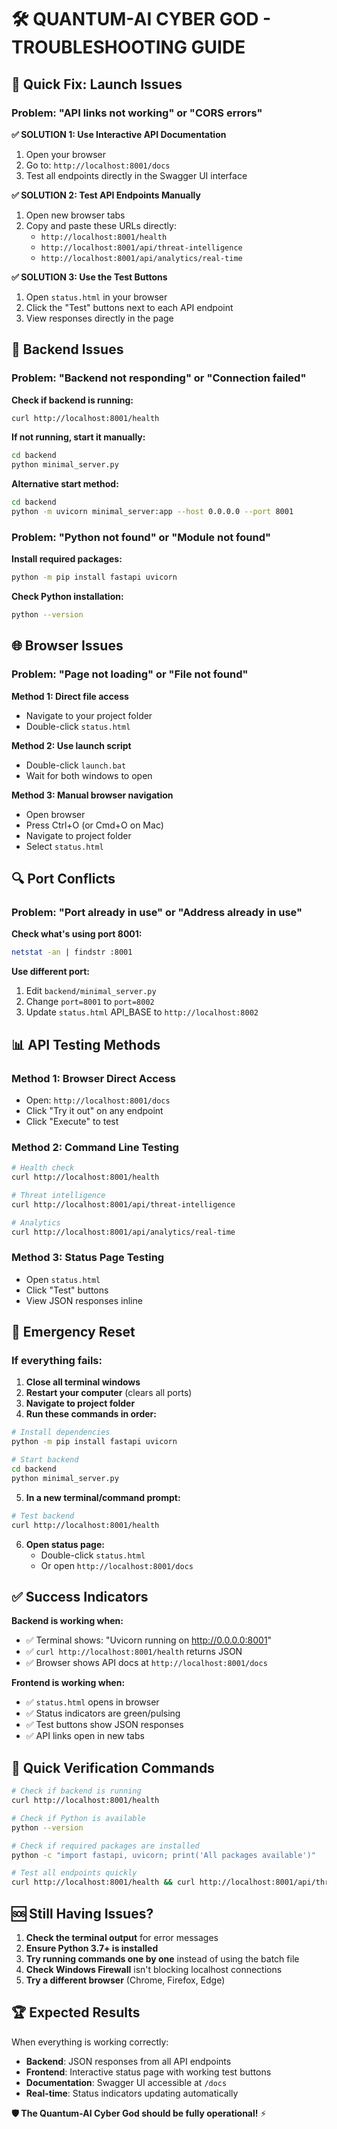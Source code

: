 # 🛠️ QUANTUM-AI CYBER GOD - TROUBLESHOOTING GUIDE

## 🚀 Quick Fix: Launch Issues

### Problem: "API links not working" or "CORS errors"

**✅ SOLUTION 1: Use Interactive API Documentation**
1. Open your browser
2. Go to: `http://localhost:8001/docs`
3. Test all endpoints directly in the Swagger UI interface

**✅ SOLUTION 2: Test API Endpoints Manually**
1. Open new browser tabs
2. Copy and paste these URLs directly:
   - `http://localhost:8001/health`
   - `http://localhost:8001/api/threat-intelligence`
   - `http://localhost:8001/api/analytics/real-time`

**✅ SOLUTION 3: Use the Test Buttons**
1. Open `status.html` in your browser
2. Click the "Test" buttons next to each API endpoint
3. View responses directly in the page

## 🔧 Backend Issues

### Problem: "Backend not responding" or "Connection failed"

**Check if backend is running:**
```bash
curl http://localhost:8001/health
```

**If not running, start it manually:**
```bash
cd backend
python minimal_server.py
```

**Alternative start method:**
```bash
cd backend
python -m uvicorn minimal_server:app --host 0.0.0.0 --port 8001
```

### Problem: "Python not found" or "Module not found"

**Install required packages:**
```bash
python -m pip install fastapi uvicorn
```

**Check Python installation:**
```bash
python --version
```

## 🌐 Browser Issues

### Problem: "Page not loading" or "File not found"

**Method 1: Direct file access**
- Navigate to your project folder
- Double-click `status.html`

**Method 2: Use launch script**
- Double-click `launch.bat`
- Wait for both windows to open

**Method 3: Manual browser navigation**
- Open browser
- Press Ctrl+O (or Cmd+O on Mac)
- Navigate to project folder
- Select `status.html`

## 🔍 Port Conflicts

### Problem: "Port already in use" or "Address already in use"

**Check what's using port 8001:**
```bash
netstat -an | findstr :8001
```

**Use different port:**
1. Edit `backend/minimal_server.py`
2. Change `port=8001` to `port=8002`
3. Update `status.html` API_BASE to `http://localhost:8002`

## 📊 API Testing Methods

### Method 1: Browser Direct Access
- Open: `http://localhost:8001/docs`
- Click "Try it out" on any endpoint
- Click "Execute" to test

### Method 2: Command Line Testing
```bash
# Health check
curl http://localhost:8001/health

# Threat intelligence
curl http://localhost:8001/api/threat-intelligence

# Analytics
curl http://localhost:8001/api/analytics/real-time
```

### Method 3: Status Page Testing
- Open `status.html`
- Click "Test" buttons
- View JSON responses inline

## 🚨 Emergency Reset

### If everything fails:

1. **Close all terminal windows**
2. **Restart your computer** (clears all ports)
3. **Navigate to project folder**
4. **Run these commands in order:**

```bash
# Install dependencies
python -m pip install fastapi uvicorn

# Start backend
cd backend
python minimal_server.py
```

5. **In a new terminal/command prompt:**
```bash
# Test backend
curl http://localhost:8001/health
```

6. **Open status page:**
   - Double-click `status.html`
   - Or open `http://localhost:8001/docs`

## ✅ Success Indicators

**Backend is working when:**
- ✅ Terminal shows: "Uvicorn running on http://0.0.0.0:8001"
- ✅ `curl http://localhost:8001/health` returns JSON
- ✅ Browser shows API docs at `http://localhost:8001/docs`

**Frontend is working when:**
- ✅ `status.html` opens in browser
- ✅ Status indicators are green/pulsing
- ✅ Test buttons show JSON responses
- ✅ API links open in new tabs

## 🎯 Quick Verification Commands

```bash
# Check if backend is running
curl http://localhost:8001/health

# Check if Python is available
python --version

# Check if required packages are installed
python -c "import fastapi, uvicorn; print('All packages available')"

# Test all endpoints quickly
curl http://localhost:8001/health && curl http://localhost:8001/api/threat-intelligence && curl http://localhost:8001/api/analytics/real-time
```

## 🆘 Still Having Issues?

1. **Check the terminal output** for error messages
2. **Ensure Python 3.7+ is installed**
3. **Try running commands one by one** instead of using the batch file
4. **Check Windows Firewall** isn't blocking localhost connections
5. **Try a different browser** (Chrome, Firefox, Edge)

## 🏆 Expected Results

When everything is working correctly:

- **Backend**: JSON responses from all API endpoints
- **Frontend**: Interactive status page with working test buttons
- **Documentation**: Swagger UI accessible at `/docs`
- **Real-time**: Status indicators updating automatically

**🛡️ The Quantum-AI Cyber God should be fully operational!** ⚡ 